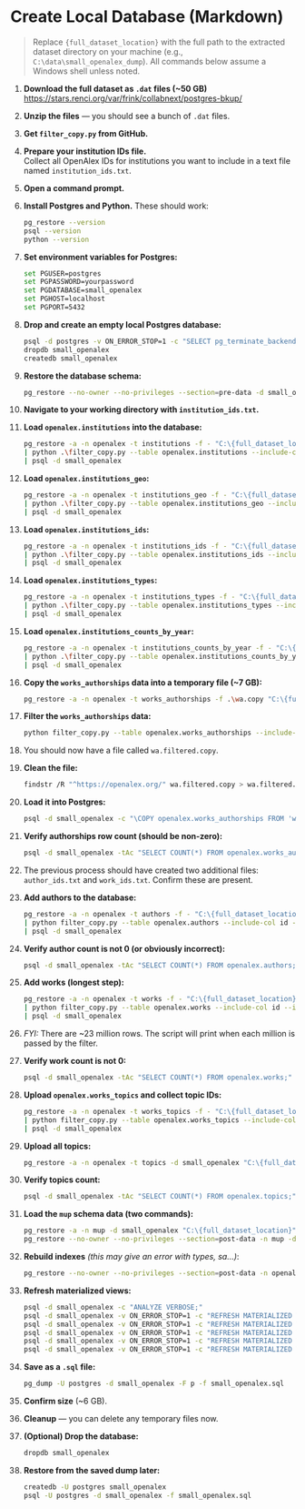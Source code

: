 # Create Local Database (Markdown)

> Replace `{full_dataset_location}` with the full path to the extracted dataset directory on your machine (e.g., `C:\data\small_openalex_dump`). All commands below assume a Windows shell unless noted.

1. **Download the full dataset as `.dat` files (~50 GB)**  
   https://stars.renci.org/var/frink/collabnext/postgres-bkup/

2. **Unzip the files** — you should see a bunch of `.dat` files.

3. **Get `filter_copy.py` from GitHub.**

4. **Prepare your institution IDs file.**  
   Collect all OpenAlex IDs for institutions you want to include in a text file named `institution_ids.txt`.

5. **Open a command prompt.**

6. **Install Postgres and Python.** These should work:
   
   ```bash
   pg_restore --version
   psql --version
   python --version
   ```

7. **Set environment variables for Postgres:**
   
   ```bash
   set PGUSER=postgres
   set PGPASSWORD=yourpassword
   set PGDATABASE=small_openalex
   set PGHOST=localhost
   set PGPORT=5432
   ```

8. **Drop and create an empty local Postgres database:**
   
   ```bash
   psql -d postgres -v ON_ERROR_STOP=1 -c "SELECT pg_terminate_backend(pid) FROM pg_stat_activity WHERE datname='small_openalex';"
   dropdb small_openalex
   createdb small_openalex
   ```

9. **Restore the database schema:**
   
   ```bash
   pg_restore --no-owner --no-privileges --section=pre-data -d small_openalex "C:\{full_dataset_location}"
   ```

10. **Navigate to your working directory with `institution_ids.txt`.**

11. **Load `openalex.institutions` into the database:**
    
    ```bash
    pg_restore -a -n openalex -t institutions -f - "C:\{full_dataset_location}" ^
    | python .\filter_copy.py --table openalex.institutions --include-col id --ids-file .\institution_ids.txt ^
    | psql -d small_openalex
    ```

12. **Load `openalex.institutions_geo`:**
    
    ```bash
    pg_restore -a -n openalex -t institutions_geo -f - "C:\{full_dataset_location}" ^
    | python .\filter_copy.py --table openalex.institutions_geo --include-col institution_id --ids-file .\institution_ids.txt ^
    | psql -d small_openalex
    ```

13. **Load `openalex.institutions_ids`:**
    
    ```bash
    pg_restore -a -n openalex -t institutions_ids -f - "C:\{full_dataset_location}" ^
    | python .\filter_copy.py --table openalex.institutions_ids --include-col institution_id --ids-file .\institution_ids.txt ^
    | psql -d small_openalex
    ```

14. **Load `openalex.institutions_types`:**
    
    ```bash
    pg_restore -a -n openalex -t institutions_types -f - "C:\{full_dataset_location}" ^
    | python .\filter_copy.py --table openalex.institutions_types --include-col institution_id --ids-file .\institution_ids.txt ^
    | psql -d small_openalex
    ```

15. **Load `openalex.institutions_counts_by_year`:**
    
    ```bash
    pg_restore -a -n openalex -t institutions_counts_by_year -f - "C:\{full_dataset_location}" ^
    | python .\filter_copy.py --table openalex.institutions_counts_by_year --include-col institution_id --ids-file .\institution_ids.txt ^
    | psql -d small_openalex
    ```

16. **Copy the `works_authorships` data into a temporary file (~7 GB):**
    
    ```bash
    pg_restore -a -n openalex -t works_authorships -f .\wa.copy "C:\{full_dataset_location}"
    ```

17. **Filter the `works_authorships` data:**
    
    ```bash
    python filter_copy.py --table openalex.works_authorships --include-col institution_id --ids-file institution_ids.txt --emit-id author_id=author_ids.txt --emit-id work_id=work_ids.txt < wa.copy > wa.filtered.copy
    ```

18. You should now have a file called `wa.filtered.copy`.

19. **Clean the file:**
    
    ```bash
    findstr /R "^https://openalex.org/" wa.filtered.copy > wa.filtered.data
    ```

20. **Load it into Postgres:**
    
    ```bash
    psql -d small_openalex -c "\COPY openalex.works_authorships FROM 'wa.filtered.data' WITH (FORMAT text, DELIMITER E'\t', NULL '\N');"
    ```

21. **Verify authorships row count (should be non-zero):**
    
    ```bash
    psql -d small_openalex -tAc "SELECT COUNT(*) FROM openalex.works_authorships;"
    ```

22. The previous process should have created two additional files: `author_ids.txt` and `work_ids.txt`. Confirm these are present.

23. **Add authors to the database:**
    
    ```bash
    pg_restore -a -n openalex -t authors -f - "C:\{full_dataset_location}" ^
    | python filter_copy.py --table openalex.authors --include-col id --ids-file author_ids.txt ^
    | psql -d small_openalex
    ```

24. **Verify author count is not 0 (or obviously incorrect):**
    
    ```bash
    psql -d small_openalex -tAc "SELECT COUNT(*) FROM openalex.authors;"
    ```

25. **Add works (longest step):**
    
    ```bash
    pg_restore -a -n openalex -t works -f - "C:\{full_dataset_location}" ^
    | python filter_copy.py --table openalex.works --include-col id --ids-file work_ids.txt ^
    | psql -d small_openalex
    ```

26. *FYI:* There are ~23 million rows. The script will print when each million is passed by the filter.

27. **Verify work count is not 0:**
    
    ```bash
    psql -d small_openalex -tAc "SELECT COUNT(*) FROM openalex.works;"
    ```

28. **Upload `openalex.works_topics` and collect topic IDs:**
    
    ```bash
    pg_restore -a -n openalex -t works_topics -f - "C:\{full_dataset_location}" ^
    | python filter_copy.py --table openalex.works_topics --include-col work_id --ids-file work_ids.txt --emit-id topic_id=topic_ids.txt ^
    | psql -d small_openalex
    ```

29. **Upload all topics:**
    
    ```bash
    pg_restore -a -n openalex -t topics -d small_openalex "C:\{full_dataset_location}"
    ```

30. **Verify topics count:**
    
    ```bash
    psql -d small_openalex -tAc "SELECT COUNT(*) FROM openalex.topics;"
    ```

31. **Load the `mup` schema data (two commands):**
    
    ```bash
    pg_restore -a -n mup -d small_openalex "C:\{full_dataset_location}"
    pg_restore --no-owner --no-privileges --section=post-data -n mup -d small_openalex "C:\{full_dataset_location}"
    ```

32. **Rebuild indexes** *(this may give an error with types, sa…)*:
    
    ```bash
    pg_restore --no-owner --no-privileges --section=post-data -n openalex -d small_openalex "C:\{full_dataset_location}"
    ```

33. **Refresh materialized views:**
    
    ```bash
    psql -d small_openalex -c "ANALYZE VERBOSE;"
    psql -d small_openalex -v ON_ERROR_STOP=1 -c "REFRESH MATERIALIZED VIEW public.search_by_authors_mv;"
    psql -d small_openalex -v ON_ERROR_STOP=1 -c "REFRESH MATERIALIZED VIEW public.search_by_institution_mv;"
    psql -d small_openalex -v ON_ERROR_STOP=1 -c "REFRESH MATERIALIZED VIEW public.search_by_institution_topic_data_mv;"
    psql -d small_openalex -v ON_ERROR_STOP=1 -c "REFRESH MATERIALIZED VIEW public.search_by_topic_data_mv;"
    psql -d small_openalex -v ON_ERROR_STOP=1 -c "REFRESH MATERIALIZED VIEW public.search_by_topic_totals_mv;"
    ```

34. **Save as a `.sql` file:**
    
    ```bash
    pg_dump -U postgres -d small_openalex -F p -f small_openalex.sql
    ```

35. **Confirm size** (~6 GB).

36. **Cleanup** — you can delete any temporary files now.

37. **(Optional) Drop the database:**
    
    ```bash
    dropdb small_openalex
    ```

38. **Restore from the saved dump later:**
    
    ```bash
    createdb -U postgres small_openalex
    psql -U postgres -d small_openalex -f small_openalex.sql
    ```
